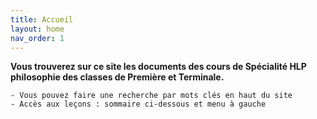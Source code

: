 ```yaml
---
title: Accueil
layout: home
nav_order: 1
---
```


**Vous trouverez sur ce site les documents des cours de Spécialité HLP philosophie des classes de Première et Terminale.**

```
- Vous pouvez faire une recherche par mots clés en haut du site 
- Accès aux leçons : sommaire ci-dessous et menu à gauche
```

